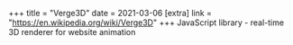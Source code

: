 +++
title = "Verge3D"
date = 2021-03-06
[extra]
link = "https://en.wikipedia.org/wiki/Verge3D"
+++
JavaScript library - real-time 3D renderer for website animation

